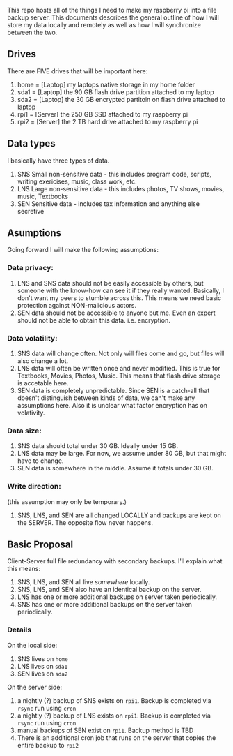 This repo hosts all of the things I need to make my raspberry pi into a file backup server.
This documents describes the general outline of how I will store my data locally and remotely as well as how I will synchronize between the two.


## Drives
There are FIVE drives that will be important here:

1. home = [Laptop] my laptops native storage in my home folder
2. sda1 = [Laptop] the 90 GB flash drive partition attached to my laptop
3. sda2 = [Laptop] the 30 GB encrypted partitoin on flash drive attached to laptop
4. rpi1 = [Server] the 250 GB SSD attached to my raspberry pi
5. rpi2 = [Server] the 2 TB hard drive attached to my raspberry pi

## Data types
I basically have three types of data.

1. SNS Small non-sensitive data - this includes program code, scripts, writing exericises, music, class work, etc. 
2. LNS Large non-sensitive data - this includes photos, TV shows, movies, music, Textbooks
3. SEN Sensitive data - includes tax information and anything else secretive

## Asumptions
Going forward I will make the following assumptions:

### Data privacy:
1. LNS and SNS data should not be easily accessible by others, but someone with the know-how can see it if they really wanted. Basically, I don't want my peers to stumble across this. This means we need basic protection against NON-malicious actors.
2. SEN data should not be accessible to anyone but me. Even an expert should not be able to obtain this data. i.e. encryption.

### Data volatility:
1. SNS data will change often. Not only will files come and go, but files will also change a lot.
2. LNS data will often be written once and never modified. This is true for Textbooks, Movies, Photos, Music. This means that flash drive storage is accetable here.
3. SEN data is completely unpredictable. Since SEN is a catch-all that doesn't distinguish between kinds of data, we can't make any assumptions here. Also it is unclear what factor encryption has on volativity.

### Data size:
1. SNS data should total under 30 GB. Ideally under 15 GB.
2. LNS data may be large. For now, we assume under 80 GB, but that might have to change.
3. SEN data is somewhere in the middle. Assume it totals under 30 GB.

### Write direction: 
(this assumption may only be temporary.)
1. SNS, LNS, and SEN are all changed LOCALLY and backups are kept on the SERVER. The opposite flow never happens.

## Basic Proposal
Client-Server full file redundancy with secondary backups. I'll explain what this means:

1. SNS, LNS, and SEN all live *somewhere* locally.
2. SNS, LNS, and SEN also have an identical backup on the server.
3. LNS has one or more additional backups on server taken periodically.
4. SNS has one or more additional backups on the server taken periodically.

### Details
On the local side:
1. SNS lives on `home`
2. LNS lives on `sda1`
3. SEN lives on `sda2`

On the server side:
1. a nightly (?) backup of SNS exists on `rpi1`. Backup is completed via `rsync` run using `cron`
2. a nightly (?) backup of LNS exists on `rpi1`. Backup is completed via `rsync` run using `cron`
3. manual backups of SEN exist on `rpi1`. Backup method is TBD
4. There is an additional cron job that runs on the server that copies the entire backup to `rpi2`
